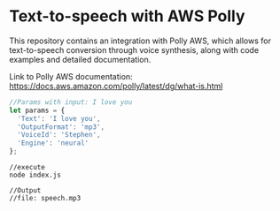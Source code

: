 # Text-to-speech with AWS Polly
This repository contains an integration with Polly AWS, which allows for text-to-speech conversion through voice synthesis, along with code examples and detailed documentation.

Link to Polly AWS documentation: https://docs.aws.amazon.com/polly/latest/dg/what-is.html

```js
//Params with input: I love you
let params = {
  'Text': 'I love you',
  'OutputFormat': 'mp3',
  'VoiceId': 'Stephen',
  'Engine': 'neural'
};
```

```
//execute
node index.js
```

```
//Output
//file: speech.mp3
```
